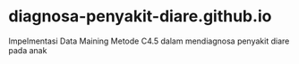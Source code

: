 # diagnosa-penyakit-diare.github.io
Impelmentasi Data Maining Metode C4.5 dalam mendiagnosa penyakit diare pada anak
